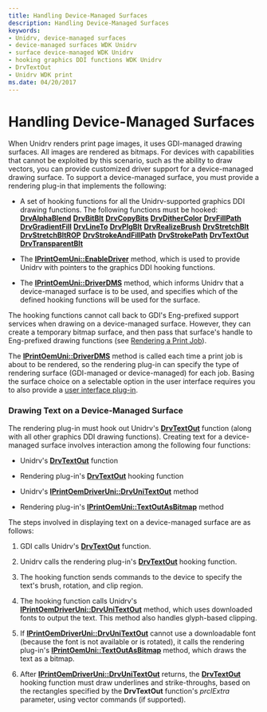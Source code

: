 ```yaml
---
title: Handling Device-Managed Surfaces
description: Handling Device-Managed Surfaces
keywords:
- Unidrv, device-managed surfaces
- device-managed surfaces WDK Unidrv
- surface device-managed WDK Unidrv
- hooking graphics DDI functions WDK Unidrv
- DrvTextOut
- Unidrv WDK print
ms.date: 04/20/2017
---
```


# Handling Device-Managed Surfaces





When Unidrv renders print page images, it uses GDI-managed drawing surfaces. All images are rendered as bitmaps. For devices with capabilities that cannot be exploited by this scenario, such as the ability to draw vectors, you can provide customized driver support for a device-managed drawing surface. To support a device-managed surface, you must provide a rendering plug-in that implements the following:

-   A set of hooking functions for all the Unidrv-supported graphics DDI drawing functions. The following functions must be hooked:
    [**DrvAlphaBlend**](/windows/win32/api/winddi/nf-winddi-drvalphablend)
    [**DrvBitBlt**](/windows/win32/api/winddi/nf-winddi-drvbitblt)
    [**DrvCopyBits**](/windows/win32/api/winddi/nf-winddi-drvcopybits)
    [**DrvDitherColor**](/windows/win32/api/winddi/nf-winddi-drvdithercolor)
    [**DrvFillPath**](/windows/win32/api/winddi/nf-winddi-drvfillpath)
    [**DrvGradientFill**](/windows/win32/api/winddi/nf-winddi-drvgradientfill)
    [**DrvLineTo**](/windows/win32/api/winddi/nf-winddi-drvlineto)
    [**DrvPlgBlt**](/windows/win32/api/winddi/nf-winddi-drvplgblt)
    [**DrvRealizeBrush**](/windows/win32/api/winddi/nf-winddi-drvrealizebrush)
    [**DrvStretchBlt**](/windows/win32/api/winddi/nf-winddi-drvstretchblt)
    [**DrvStretchBltROP**](/windows/win32/api/winddi/nf-winddi-drvstretchbltrop)
    [**DrvStrokeAndFillPath**](/windows/win32/api/winddi/nf-winddi-drvstrokeandfillpath)
    [**DrvStrokePath**](/windows/win32/api/winddi/nf-winddi-drvstrokepath)
    [**DrvTextOut**](/windows/win32/api/winddi/nf-winddi-drvtextout)
    [**DrvTransparentBlt**](/windows/win32/api/winddi/nf-winddi-drvtransparentblt)
-   The [**IPrintOemUni::EnableDriver**](/windows-hardware/drivers/ddi/prcomoem/nf-prcomoem-iprintoemuni-enabledriver) method, which is used to provide Unidrv with pointers to the graphics DDI hooking functions.

-   The [**IPrintOemUni::DriverDMS**](/windows-hardware/drivers/ddi/prcomoem/nf-prcomoem-iprintoemuni-driverdms) method, which informs Unidrv that a device-managed surface is to be used, and specifies which of the defined hooking functions will be used for the surface.

The hooking functions cannot call back to GDI's Eng-prefixed support services when drawing on a device-managed surface. However, they can create a temporary bitmap surface, and then pass that surface's handle to Eng-prefixed drawing functions (see [Rendering a Print Job](rendering-a-print-job.md)).

The [**IPrintOemUni::DriverDMS**](/windows-hardware/drivers/ddi/prcomoem/nf-prcomoem-iprintoemuni-driverdms) method is called each time a print job is about to be rendered, so the rendering plug-in can specify the type of rendering surface (GDI-managed or device-managed) for each job. Basing the surface choice on a selectable option in the user interface requires you to also provide a [user interface plug-in](user-interface-plug-ins.md).

### Drawing Text on a Device-Managed Surface

The rendering plug-in must hook out Unidrv's [**DrvTextOut**](/windows/win32/api/winddi/nf-winddi-drvtextout) function (along with all other graphics DDI drawing functions). Creating text for a device-managed surface involves interaction among the following four functions:

-   Unidrv's [**DrvTextOut**](/windows/win32/api/winddi/nf-winddi-drvtextout) function

-   Rendering plug-in's [**DrvTextOut**](/windows/win32/api/winddi/nf-winddi-drvtextout) hooking function

-   Unidrv's [**IPrintOemDriverUni::DrvUniTextOut**](/windows-hardware/drivers/ddi/prcomoem/nf-prcomoem-iprintoemdriveruni-drvunitextout) method

-   Rendering plug-in's [**IPrintOemUni::TextOutAsBitmap**](/windows-hardware/drivers/ddi/prcomoem/nf-prcomoem-iprintoemuni-textoutasbitmap) method

The steps involved in displaying text on a device-managed surface are as follows:

1.  GDI calls Unidrv's [**DrvTextOut**](/windows/win32/api/winddi/nf-winddi-drvtextout) function.

2.  Unidrv calls the rendering plug-in's [**DrvTextOut**](/windows/win32/api/winddi/nf-winddi-drvtextout) hooking function.

3.  The hooking function sends commands to the device to specify the text's brush, rotation, and clip region.

4.  The hooking function calls Unidrv's [**IPrintOemDriverUni::DrvUniTextOut**](/windows-hardware/drivers/ddi/prcomoem/nf-prcomoem-iprintoemdriveruni-drvunitextout) method, which uses downloaded fonts to output the text. This method also handles glyph-based clipping.

5.  If [**IPrintOemDriverUni::DrvUniTextOut**](/windows-hardware/drivers/ddi/prcomoem/nf-prcomoem-iprintoemdriveruni-drvunitextout) cannot use a downloadable font (because the font is not available or is rotated), it calls the rendering plug-in's [**IPrintOemUni::TextOutAsBitmap**](/windows-hardware/drivers/ddi/prcomoem/nf-prcomoem-iprintoemuni-textoutasbitmap) method, which draws the text as a bitmap.

6.  After [**IPrintOemDriverUni::DrvUniTextOut**](/windows-hardware/drivers/ddi/prcomoem/nf-prcomoem-iprintoemdriveruni-drvunitextout) returns, the [**DrvTextOut**](/windows/win32/api/winddi/nf-winddi-drvtextout) hooking function must draw underlines and strike-throughs, based on the rectangles specified by the **DrvTextOut** function's *prclExtra* parameter, using vector commands (if supported).

 

